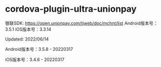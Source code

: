 # cordova-plugin-ultra-unionpay

银联SDK: https://open.unionpay.com/tjweb/doc/mchnt/list
Android版本号：3.5.1
iOS版本号：3.3.14

Updated: 2022/06/14

Android版本号：3.5.8 - 20220317

iOS版本号：3.4.6 - 20220317